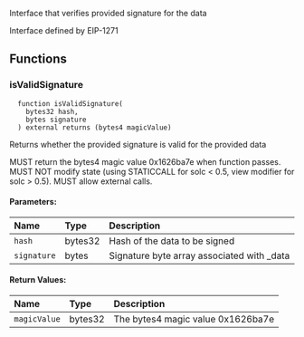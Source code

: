 Interface that verifies provided signature for the data

Interface defined by EIP-1271

## Functions
### isValidSignature
```solidity
  function isValidSignature(
    bytes32 hash,
    bytes signature
  ) external returns (bytes4 magicValue)
```
Returns whether the provided signature is valid for the provided data

MUST return the bytes4 magic value 0x1626ba7e when function passes.
MUST NOT modify state (using STATICCALL for solc < 0.5, view modifier for solc > 0.5).
MUST allow external calls.

#### Parameters:
| Name | Type | Description                                                          |
| :--- | :--- | :------------------------------------------------------------------- |
|`hash` | bytes32 | Hash of the data to be signed
|`signature` | bytes | Signature byte array associated with _data

#### Return Values:
| Name                           | Type          | Description                                                                  |
| :----------------------------- | :------------ | :--------------------------------------------------------------------------- |
|`magicValue`| bytes32 | The bytes4 magic value 0x1626ba7e

